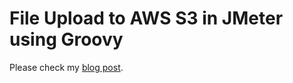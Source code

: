 # File Upload to AWS S3 in JMeter using Groovy

Please check my [blog post](https://qainsights.com/upload-files-to-aws-s3-in-jmeter-using-groovy/).
